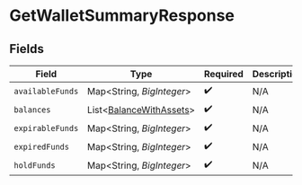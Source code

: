 # GetWalletSummaryResponse


## Fields

| Field                                                                | Type                                                                 | Required                                                             | Description                                                          |
| -------------------------------------------------------------------- | -------------------------------------------------------------------- | -------------------------------------------------------------------- | -------------------------------------------------------------------- |
| `availableFunds`                                                     | Map\<String, *BigInteger*>                                           | :heavy_check_mark:                                                   | N/A                                                                  |
| `balances`                                                           | List\<[BalanceWithAssets](../../models/shared/BalanceWithAssets.md)> | :heavy_check_mark:                                                   | N/A                                                                  |
| `expirableFunds`                                                     | Map\<String, *BigInteger*>                                           | :heavy_check_mark:                                                   | N/A                                                                  |
| `expiredFunds`                                                       | Map\<String, *BigInteger*>                                           | :heavy_check_mark:                                                   | N/A                                                                  |
| `holdFunds`                                                          | Map\<String, *BigInteger*>                                           | :heavy_check_mark:                                                   | N/A                                                                  |